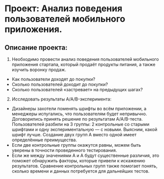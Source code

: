 # Проект: Анализ поведения пользователей мобильного приложения.

## Описание проекта:
1. Необходимо провести анализ поведения пользователей мобильного приложения стартапа, который продаёт продукты питания, а также изучить воронку продаж.
- Как пользователи доходят до покупки?
- Сколько пользователей доходит до покупки?
- Сколько пользователей «застревает» на предыдущих шагах?

2. Исследовать результаты A/A/B-эксперимента:
- Дизайнеры захотели поменять шрифты во всём приложении, а менеджеры испугались, что пользователям будет непривычно. Договорились принять решение по результатам A/A/B-теста. Пользователей разбили на 3 группы: 2 контрольные со старыми шрифтами и одну экспериментальную — с новыми. Выясним, какой шрифт лучше.
Создание двух групп A вместо одной имеет определённые преимущества.
- Если две контрольные группы окажутся равны, можем быть уверены в точности проведенного тестирования.
- Если же между значениями A и A будут существенные различия, это поможет обнаружить факторы, которые привели к искажению результатов. Сравнение контрольных групп также помогает понять, сколько времени и данных потребуется для дальнейших тестов.
